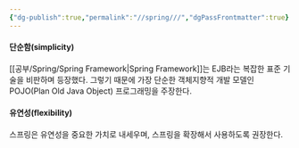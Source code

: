 ```yaml
---
{"dg-publish":true,"permalink":"//spring///","dgPassFrontmatter":true}
---
```



#### 단순함(simplicity)

[[공부/Spring/Spring Framework\|Spring Framework]]는 EJB라는 복잡한 표준 기술을 비판하며 등장했다. 그렇기 때문에 가장 단순한 객체지향적 개발 모델인 POJO(Plan Old Java Object) 프로그래밍을 주장한다.

#### 유연성(flexibility)

 스프링은 유연성을 중요한 가치로 내세우며, 스프링을 확장해서 사용하도록 권장한다.